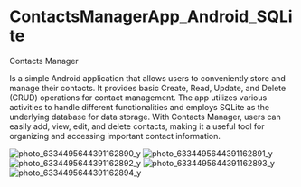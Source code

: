# ContactsManagerApp_Android_SQLite
Contacts Manager

Is a simple Android application that allows users to conveniently store and manage their contacts. It provides basic Create, Read, Update, and Delete (CRUD) operations for contact management. The app utilizes various activities to handle different functionalities and employs SQLite as the underlying database for data storage. With Contacts Manager, users can easily add, view, edit, and delete contacts, making it a useful tool for organizing and accessing important contact information.

![photo_6334495644391162890_y](https://github.com/user-attachments/assets/f0642e9b-eb45-4fff-8a65-170ea891af67)
![photo_6334495644391162891_y](https://github.com/user-attachments/assets/391e05a0-09fd-4ba9-b5c2-97cf57abb4a2)
![photo_6334495644391162892_y](https://github.com/user-attachments/assets/14a3b1d0-046d-4b27-96a1-b1fe60085b9d)
![photo_6334495644391162893_y](https://github.com/user-attachments/assets/04cd9dcb-0a04-474c-9fc6-909aa5bdb027)
![photo_6334495644391162894_y](https://github.com/user-attachments/assets/6472ce62-1527-499e-b8f9-9b901d464899)
